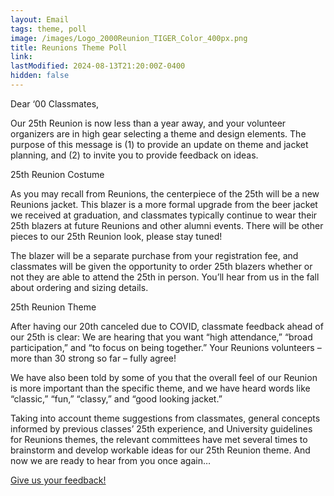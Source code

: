 ```yaml
---
layout: Email
tags: theme, poll
image: /images/Logo_2000Reunion_TIGER_Color_400px.png
title: Reunions Theme Poll
link: 
lastModified: 2024-08-13T21:20:00Z-0400
hidden: false
---
```

Dear ‘00 Classmates,

Our 25th Reunion is now less than a year away, and your volunteer organizers are in high gear selecting a theme and design elements.  The purpose of this message is (1) to provide an update on theme and jacket planning, and (2) to invite you to provide feedback on ideas.

25th Reunion Costume

As you may recall from Reunions, the centerpiece of the 25th will be a new Reunions jacket.  This blazer is a more formal upgrade from the beer jacket we received at graduation, and classmates typically continue to wear their 25th blazers at future Reunions and other alumni events.  There will be other pieces to our 25th Reunion look, please stay tuned!

The blazer will be a separate purchase from your registration fee, and classmates will be given the opportunity to order 25th blazers whether or not they are able to attend the 25th in person.  You’ll hear from us in the fall about ordering and sizing details.

25th Reunion Theme

After having our 20th canceled due to COVID, classmate feedback ahead of our 25th is clear: We are hearing that you want “high attendance,” “broad participation,” and “to focus on being together.”  Your Reunions volunteers – more than 30 strong so far – fully agree!

We have also been told by some of you that the overall feel of our Reunion is more important than the specific theme, and we have heard words like “classic,” “fun,” “classy,” and “good looking jacket.”

Taking into account theme suggestions from classmates, general concepts informed by previous classes’ 25th experience, and University guidelines for Reunions themes, the relevant committees have met several times to brainstorm and develop workable ideas for our 25th Reunion theme.  And now we are ready to hear from you once again…

[
	Give us your feedback!
](http://url1707.princeton.edu/uni/ls/click?upn=u001.n3nnp8OSNP2-2FHbo-2F-2BocdbK45Md2EorqhbNVmS4IOlKWz2pLVtZDTK5VV5TDxbocgPfmsg7QnymwQp00GECGdX-2B52I6JLSy0hGc63VX5gtvW8BeWXzB6OlA38ek-2FfPnmvNbFhKom95uSCzXRCZhLTZK8oc-2BITfpfS-2FR92HKonARg-3DJjxX_RNtWHZlvBOgdhx1h3dB6K7OWLj-2B8iTpXZeK8qIx1OVVqfkLQhoz-2BRJ5uq6VxyJtYKEQc2KJJ90mTtvf-2B-2FMFemMxUom474kwepPkJAAYfKSsL-2BlIjWBWlnMm9qTzvGHoO5051UM5HL4lg2AENpgir8dENGbSOoFsol3hm0TeQaopruPD-2B9C5YmEJXq6I7wxv-2FEo4Lkb5K2KepzQwm6Q5tSbOo8F7q1X5MuLvp0EMfPcE4ccLi1sfbJqyTuDZz-2BDcSPS2onFuPDOFF9pYy1ii5pyiO9iW6YPCmU9WmrYzov9ekOHtq8DKXWopHfQb5B-2BQndtHUAAj5nCH3K1c0KX-2B0AZDDIKHUZkoebvD0oSCR6awEAVIZ-2FHn4zXrUAD-2FmNexX2YtyRN-2BD9dtPlQSYZFpXzMiSMFSznSMUUl06ojHDjgpDRuUxEPNIA4uwiRLZJNX9-2FsYfKt9y1zz302D-2FwCkSwXzJKa1n3WPvc3KotY-2FuDko-3D)
